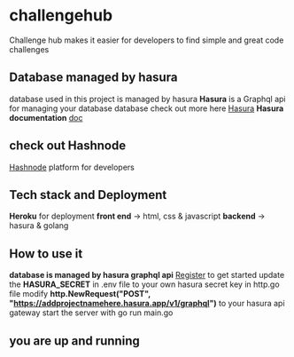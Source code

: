 # challengehub
Challenge hub makes it easier for developers to find simple and great code challenges 

## Database managed by hasura
database used in this project is managed by hasura 
**Hasura** is a Graphql api for managing your database database check out more here [Hasura](https://hasura.io)
**Hasura documentation** [doc](https://hasura.io/docs/latest/graphql/core/index/)

## check out Hashnode
[Hashnode](https://www.hashnode.com) platform for developers

## Tech stack and Deployment
**Heroku** for deployment 
**front end** -> html, css & javascript
**backend** -> hasura & golang

## How to use it
**database is managed by hasura graphql api** [Register](https://hasura.io) to get started
update the **HASURA_SECRET** in .env file to your own hasura secret key
in http.go file modify **http.NewRequest("POST", "https://addprojectnamehere.hasura.app/v1/graphql")** 
to your hasura api gateway
start the server with go run main.go
## you are up and running
